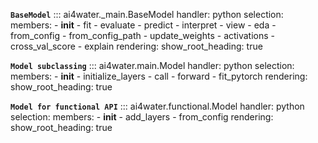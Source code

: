 **`BaseModel`**
::: ai4water._main.BaseModel
    handler: python
    selection:
        members:
            - __init__
            - fit
            - evaluate
            - predict
            - interpret
            - view
            - eda
            - from_config
            - from_config_path
            - update_weights
            - activations
            - cross_val_score
            - explain
    rendering:
        show_root_heading: true

**`Model subclassing`**
::: ai4water.main.Model
    handler: python
    selection:
        members:
            - __init__
            - initialize_layers
            - call
            - forward
            - fit_pytorch
    rendering:
        show_root_heading: true

**`Model for functional API`**
::: ai4water.functional.Model
    handler: python
    selection:
        members:
            - __init__
            - add_layers
            - from_config
    rendering:
        show_root_heading: true
